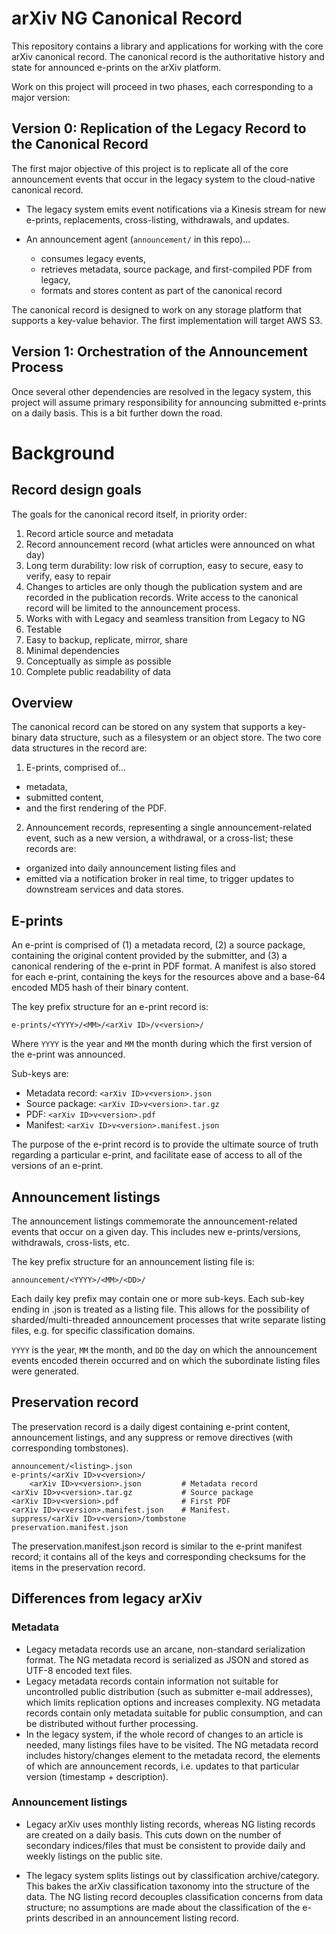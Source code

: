# arXiv NG Canonical Record

This repository contains a library and applications for working with the core
arXiv canonical record. The canonical record is the authoritative history and 
state for announced e-prints on the arXiv platform.

Work on this project will proceed in two phases, each corresponding to a major 
version:

## Version 0: Replication of the Legacy Record to the Canonical Record

The first major objective of this project is to replicate all of the core 
announcement events that occur in the legacy system to the cloud-native 
canonical record.

- The legacy system emits event notifications via a Kinesis stream for new 
  e-prints, replacements, cross-listing, withdrawals, and updates.
- An announcement agent (``announcement/`` in this repo)...
  
  - consumes legacy events,
  - retrieves metadata, source package, and first-compiled PDF from legacy,
  - formats and stores content as part of the canonical record

The canonical record is designed to work on any storage platform that supports
a key-value behavior. The first implementation will target AWS S3.

## Version 1: Orchestration of the Announcement Process

Once several other dependencies are resolved in the legacy system, this project
will assume primary responsibility for announcing submitted e-prints on a 
daily basis. This is a bit further down the road.

# Background

## Record design goals

The goals for the canonical record itself, in priority order:

1. Record article source and metadata
2. Record announcement record (what articles were announced on what day)
3. Long term durability: low risk of corruption, easy to secure, easy to
   verify, easy to repair
4. Changes to articles are only though the publication system and are recorded
   in the publication records. Write access to the canonical record will be
   limited to the announcement process.
5. Works with with Legacy and seamless transition from Legacy to NG
6. Testable
7. Easy to backup, replicate, mirror, share
8. Minimal dependencies
9. Conceptually as simple as possible
10. Complete public readability of data

## Overview
The canonical record can be stored on any system that supports a key-binary
data structure, such as a filesystem or an object store. The two core data
structures in the record are:

1. E-prints, comprised of... 

  - metadata, 
  - submitted content, 
  - and the first rendering of the PDF.

2. Announcement records, representing a single announcement-related event, such
   as a new version, a withdrawal, or a cross-list; these records are:

  - organized into daily announcement listing files and 
  - emitted via a notification broker in real time, to trigger updates to
    downstream services and data stores.

## E-prints
An e-print is comprised of (1) a metadata record, (2) a source package,
containing the original content provided by the submitter, and (3) a canonical
rendering of the e-print in PDF format. A manifest is also stored for each
e-print, containing the keys for the resources above and a base-64 encoded MD5
hash of their binary content. 

The key prefix structure for an e-print record is:

```
e-prints/<YYYY>/<MM>/<arXiv ID>/v<version>/
```

Where ``YYYY`` is the year and ``MM`` the month during which the first version
of the e-print was announced. 

Sub-keys are:

- Metadata record: ``<arXiv ID>v<version>.json``
- Source package: ``<arXiv ID>v<version>.tar.gz``
- PDF: ``<arXiv ID>v<version>.pdf``
- Manifest: ``<arXiv ID>v<version>.manifest.json``

The purpose of the e-print record is to provide the ultimate source of truth
regarding a particular e-print, and facilitate ease of access to all of the
versions of an e-print.

## Announcement listings
The announcement listings commemorate the announcement-related events that
occur on a given day. This includes new e-prints/versions, withdrawals,
cross-lists, etc. 

The key prefix structure for an announcement listing file is:

```
announcement/<YYYY>/<MM>/<DD>/
```

Each daily key prefix may contain one or more sub-keys. Each sub-key ending in
.json is treated as a listing file. This allows for the possibility of
sharded/multi-threaded announcement processes that write separate listing
files, e.g. for specific classification domains. 

``YYYY`` is the year, ``MM`` the month, and ``DD`` the day on which the
announcement events encoded therein occurred and on which the subordinate
listing files were generated. 

## Preservation record
The preservation record is a daily digest containing e-print content,
announcement listings, and any suppress or remove directives (with
corresponding tombstones).


```
announcement/<listing>.json
e-prints/<arXiv ID>v<version>/
	<arXiv ID>v<version>.json         # Metadata record
<arXiv ID>v<version>.tar.gz           # Source package
<arXiv ID>v<version>.pdf              # First PDF
<arXiv ID>v<version>.manifest.json    # Manifest.
suppress/<arXiv ID>v<version>/tombstone
preservation.manifest.json
```

The preservation.manifest.json record is similar to the e-print manifest
record; it contains all of the keys and corresponding checksums for the items
in the preservation record.

## Differences from legacy arXiv

### Metadata

- Legacy metadata records use an arcane, non-standard serialization format. The
  NG metadata record is serialized as JSON and stored as UTF-8 encoded text
  files.
- Legacy metadata records contain information not suitable for uncontrolled
  public distribution (such as submitter e-mail addresses), which limits
  replication options and increases complexity. NG metadata records contain
  only metadata suitable for public consumption, and can be distributed without
  further processing.
- In the legacy system, if the whole record of changes to an article is needed,
  many listings files have to be visited. The NG metadata record includes
  history/changes element to the metadata record, the elements of which are
  announcement records, i.e. updates to that particular version (timestamp +
  description).

### Announcement listings

- Legacy arXiv uses monthly listing records, whereas NG listing records are
  created on a daily basis. This cuts down on the number of secondary
  indices/files that must be consistent to provide daily and weekly listings on
  the public site.

- The legacy system splits listings out by classification archive/category.
  This bakes the arXiv classification taxonomy into the structure of the data.
  The NG listing record decouples classification concerns from data structure;
  no assumptions are made about the classification of the e-prints described in
  an announcement listing record.
